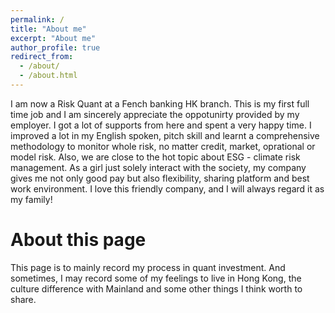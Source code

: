 ```yaml
---
permalink: /
title: "About me"
excerpt: "About me"
author_profile: true
redirect_from: 
  - /about/
  - /about.html
---
```


I am now a Risk Quant at a Fench banking HK branch. This is my first full time job and I am sincerely appreciate the oppotunirty provided by my employer. I got a lot of supports from here and spent a very happy time. I improved a lot in my English spoken, pitch skill and learnt a comprehensive methodology to monitor whole risk, no matter credit, market, oprational or model risk. Also, we are close to the hot topic about ESG - climate risk management. As a girl just solely interact with the society, my company gives me not only good pay but also flexibility, sharing platform and best work environment. I love this friendly company, and I will always regard it as my family!

About this page
======
This page is to mainly record my process in quant investment. And sometimes, I may record some of my feelings to live in Hong Kong, the culture difference with Mainland and some other things I think worth to share.
